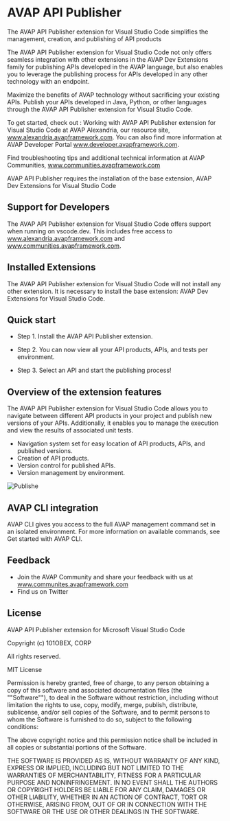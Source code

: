 # AVAP API Publisher

The AVAP API Publisher extension for Visual Studio Code simplifies the management, creation, and publishing of API products

The AVAP API Publisher extension for Visual Studio Code not only offers seamless integration with other extensions in the AVAP Dev Extensions family for publishing APIs developed in the AVAP language, but also enables you to leverage the publishing process for APIs developed in any other technology with an endpoint.

Maximize the benefits of AVAP technology without sacrificing your existing APIs. Publish your APIs developed in Java, Python, or other languages through the AVAP API Publisher extension for Visual Studio Code.

To get started, check out : Working with AVAP API Publisher extension for Visual Studio Code at AVAP Alexandria, our resource site, www.alexandria.avapframework.com. You can also find more information at AVAP Developer Portal www.developer.avapframework.com.

Find troubleshooting tips and additional technical information at AVAP Communities, www.communities.avapframework.com

AVAP API Publisher requires the installation of the base extension, AVAP Dev Extensions for Visual Studio Code

## Support for Developers

The AVAP API Publisher extension for Visual Studio Code  offers support when running on vscode.dev. This includes free access to www.alexandria.avapframework.com and www.communities.avapframework.com.

## Installed Extensions

The AVAP API Publisher extension for Visual Studio Code will not install any other extension. It is necessary to install the base extension: AVAP Dev Extensions for Visual Studio Code.

## Quick start

- Step 1. Install the AVAP API Publisher extension.

- Step 2. You can now view all your API products, APIs, and tests per environment.

- Step 3. Select an API and start the publishing process!

## Overview of the extension features

The AVAP API Publisher extension for Visual Studio Code allows you to navigate between different API products in your project and publish new versions of your APIs. Additionally, it enables you to manage the execution and view the results of associated unit tests.

- Navigation system set for easy location of API products, APIs, and published versions.
- Creation of API products.
- Version control for published APIs.
- Version management by environment.

![Publishe](https://developer.101obex.com/static_images/publish.png)

## AVAP CLI integration

AVAP CLI gives you access to the full AVAP management command set in an isolated environment. For more information on available commands, see Get started with AVAP CLI.

## Feedback

- Join the AVAP Community and share your feedback with us at www.communites.avapframework.com
- Find us on Twitter

## License

AVAP API Publisher extension for Microsoft Visual Studio Code

Copyright (c) 101OBEX, CORP

All rights reserved.

MIT License

Permission is hereby granted, free of charge, to any person obtaining a copy of this software and associated documentation files (the ""Software""), to deal in the Software without restriction, including without limitation the rights to use, copy, modify, merge, publish, distribute, sublicense, and/or sell copies of the Software, and to permit persons to whom the Software is furnished to do so, subject to the following conditions:

The above copyright notice and this permission notice shall be included in all copies or substantial portions of the Software.

THE SOFTWARE IS PROVIDED AS IS, WITHOUT WARRANTY OF ANY KIND, EXPRESS OR IMPLIED, INCLUDING BUT NOT LIMITED TO THE WARRANTIES OF MERCHANTABILITY, FITNESS FOR A PARTICULAR PURPOSE AND NONINFRINGEMENT. IN NO EVENT SHALL THE AUTHORS OR COPYRIGHT HOLDERS BE LIABLE FOR ANY CLAIM, DAMAGES OR OTHER LIABILITY, WHETHER IN AN ACTION OF CONTRACT, TORT OR OTHERWISE, ARISING FROM, OUT OF OR IN CONNECTION WITH THE SOFTWARE OR THE USE OR OTHER DEALINGS IN THE SOFTWARE.
